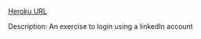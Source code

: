 [Heroku URL](https://intense-plateau-8993.herokuapp.com/)

Description: An exercise to login using a linkedIn account

